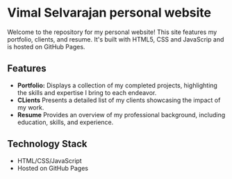 # Vimal Selvarajan personal website

Welcome to the repository for my personal website! This site features my portfolio, clients, and resume. It's built with HTML5, CSS and JavaScrip and is hosted on GitHub Pages.

## Features

- **Portfolio:** Displays a collection of my completed projects, highlighting the skills and expertise I bring to each endeavor.
- **CLients** Presents a detailed list of my clients showcasing the impact of my work.
- **Resume**  Provides an overview of my professional background, including education, skills, and experience.

## Technology Stack

- HTML/CSS/JavaScript
- Hosted on GitHub Pages



